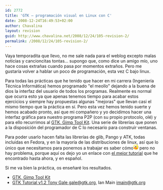 ```yaml
---
id: 2772
title: 'GTK – programación visual en Linux con C'
date: 2008-12-24T16:49:53+02:00
author: Chavalina
layout: revision
guid: http://www.chavalina.net/2008/12/24/105-revision-2/
permalink: /2008/12/24/105-revision-2/
---
```

Vaya temporadita que llevo, no me sale nada para el weblog excepto malas noticias y cancioncitas tontas… supongo que, como dice un amigo mío, uno hace cosas extrañas cuando pasa por momentos extraños. Pero me gustaría volver a hablar un poco de programación, esta vez C bajo linux.

Para todas las prácticas que he tenido que hacer en mi carrera (Ingeniería Técnica Informática) hemos programado "el meollo" dejando a la buena de dios la interfaz del usuario de todos los programas. Realmente es normal que ocurra esto ya que apenas tenemos tiempo para acabar estos ejercicios y siempre hay propuestas algunas "mejoras" que llevan casi el mismo tiempo que la práctica en sí. Pero esta vez hemos tenido suerte y hemos acabado pronto, así que mi compañero y yo decidimos hacer una interfaz gráfica para nuestro programa P2P (con su propio protocolo, olé) y para ello recurrimos al <a href="http://www.gtk.org/" target="_blank">GTK, Gimp Tool Kit</a>. Una serie de librerías que ponen a la disposición del programador de C lo necesario para construir ventanas.

Para poder usarlo hacen falta las librerías de glib, Pango y ATK, todas incluidas en Fedora, y en la mayoría de las distribuciones de linux, así que lo único que necesitamos para ponernos a trabajar es saber cómo<img src="/imagenes/emoticonos/asustado.gif" alt="asustado" width="16" height="16" /> pero no hay problema, porque aquí os dejo yo un enlace con <a href="http://libros.es.gnome.org/guias/gtk_tut_es/" target="_blank">el mejor tutorial</a> que he encontrado hasta ahora, y en español.

Si me va bien la práctica, os enseñaré los resultados.

  * <a href="http://www.gtk.org/" target="_blank">GTK, Gimp Tool Kit</a>
  * <a href="http://libros.es.gnome.org/guias/gtk_tut_es/" target="_blank">GTK Tutorial v1.2 Tony Gale <gale@gtk.org>, Ian Main <imain@gtk.org> </a>